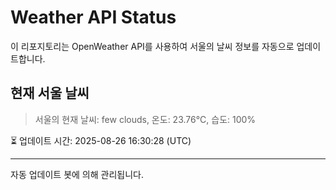 
# Weather API Status

이 리포지토리는 OpenWeather API를 사용하여 서울의 날씨 정보를 자동으로 업데이트합니다.

## 현재 서울 날씨
> 서울의 현재 날씨: few clouds, 온도: 23.76°C, 습도: 100%

⏳ 업데이트 시간: 2025-08-26 16:30:28 (UTC)

---
자동 업데이트 봇에 의해 관리됩니다.

